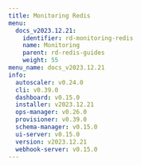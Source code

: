 ```yaml
---
title: Monitoring Redis
menu:
  docs_v2023.12.21:
    identifier: rd-monitoring-redis
    name: Monitoring
    parent: rd-redis-guides
    weight: 55
menu_name: docs_v2023.12.21
info:
  autoscaler: v0.24.0
  cli: v0.39.0
  dashboard: v0.15.0
  installer: v2023.12.21
  ops-manager: v0.26.0
  provisioner: v0.39.0
  schema-manager: v0.15.0
  ui-server: v0.15.0
  version: v2023.12.21
  webhook-server: v0.15.0
---
```


